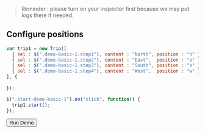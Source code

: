 > Reminder : please turn on your inspector first because we may put logs there if needed.

## Configure positions

```javascript
var trip1 = new Trip([
  { sel : $(".demo-basic-1.step1"), content : "North", position : "n" },
  { sel : $(".demo-basic-1.step2"), content : "East",  position : "e" },
  { sel : $(".demo-basic-1.step3"), content : "South", position : "s" },
  { sel : $(".demo-basic-1.step4"), content : "West",  position : "w" }
], {
  
});

$(".start-demo-basic-1").on("click", function() {
  trip1.start();
});
```

<button>Run Demo</button>

